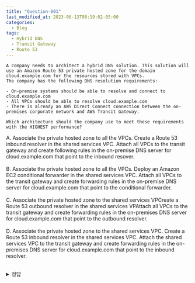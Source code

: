 ```yaml
---
title: "Question-001"
last_modified_at: 2023-06-13T08:19:02-05:00
categories:
  - Blog
tags:
  - Hybrid DNS
  - Transit Gateway
  - Route 53
---
```


```
A company needs to architect a hybrid DNS solution. This solution will use an Amazon Route 53 private hosted zone for the domain cloud.example.com for the resources stored with VPCs.  
The company has the following DNS resolution requirements:

- On-premise systems should be able to resolve and connect to cloud.example.com  
- All VPCs should be able to resolve cloud.example.com  
- There is already an AWS Direct Connect connection between the on-premises corporate network and AWS Transit Gateway.  

Which architecture should the company use to meet these requirements with the HIGHEST performance?  

```

A. Associate the private hosted zone to all the VPCs. Create a Route 53 inbound resolver in the shared services VPC. Attach all VPCs to the transit gateway and create following rules in the on-premise DNS server for cloud.example.com that point to the inbound resover.  
<br/>
B. Associate the private hosted zone to all the VPCs. Deploy an Amazon EC2 conditional forwarder in the shared services VPC. Attach all VPCs to the transit gateway and create forwarding rules in the on-premise DNS server for cloud.example.com that point to the conditional forwarder.  
<br/>
C. Associate the private hosted zone to the shared services VPCreate a Route 53 outbound resolver in the shared services VPAttach all VPCs to the transit gateway and create forwarding rules in the on-premises DNS server for cloud.example.com that point to the outbound resolver.  
<br/>
D. Associate the private hosted zone to the shared services VPC. Create a Route 53 inbound resolver in the shared services VPC. Attach the shared services VPC to the transit gateway and create forwarding rules in the on-premises DNS server for cloud.example.com that point to the inbound resolver.  
<br/>

<details>
  <summary>정답</summary>
  A<br/>
  Transit gateway를 통해서 On premise 네트워크와 VPC 네트워크들을 연결하는 것이 가장 효과적인 방법이고, On premise의 DNS와 Rout 53을 연결함으로써 On premise내의 서버들이 VPC 내의 도메인에 접근할 수 있고 반대로 VPC 내의 서버들이 On premise 내의 서버자원에 도메인 기반으로 접근할 수 있다.  
</deatils>
